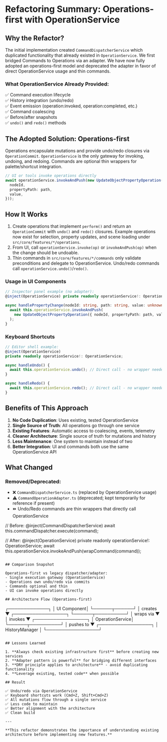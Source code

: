 # Refactoring Summary: Operations-first with OperationService

## Why the Refactor?

The initial implementation created `CommandDispatcherService` which duplicated functionality that already existed in `OperationService`. We first bridged Commands to Operations via an adapter. We have now fully adopted an operations-first model and deprecated the adapter in favor of direct OperationService usage and thin commands.

### What OperationService Already Provided:
✅ Command execution lifecycle  
✅ History integration (undo/redo)  
✅ Event emission (operation:invoked, operation:completed, etc.)  
✅ Command coalescing  
✅ Before/after snapshots  
✅ `undo()` and `redo()` methods  

## The Adopted Solution: Operations-first

Operations encapsulate mutations and provide undo/redo closures via `OperationCommit`. `OperationService` is the only gateway for invoking, undoing, and redoing. Commands are optional thin wrappers for palette/shortcut integration.

```typescript
// UI or tools invoke operations directly
await operationService.invokeAndPush(new UpdateObjectPropertyOperation({
  nodeId,
  propertyPath: path,
  value,
}));
```

## How It Works

1) Create operations that implement `perform()` and return an `OperationCommit` with `undo()` and `redo()` closures. Example operations now exist for selection, property updates, and scene loading under `src/core/features/*/operations`.
2) From UI, call `operationService.invoke(op)` or `invokeAndPush(op)` when the change should be undoable.
3) Thin commands in `src/core/features/*/commands` only validate preconditions and delegate to OperationService. Undo/redo commands call `operationService.undo()`/`redo()`.

### Usage in UI Components
```typescript
// Inspector panel example (no adapter):
@inject(OperationService) private readonly operationService!: OperationService;

async handlePropertyChange(nodeId: string, path: string, value: unknown) {
  await this.operationService.invokeAndPush(
    new UpdateObjectPropertyOperation({ nodeId, propertyPath: path, value })
  );
}
```

### Keyboard Shortcuts
```typescript
// Editor shell example:
@inject(OperationService)
private readonly operationService!: OperationService;

async handleUndo() {
  await this.operationService.undo(); // Direct call - no wrapper needed
}

async handleRedo() {
  await this.operationService.redo(); // Direct call - no wrapper needed
}
```

## Benefits of This Approach

1. **No Code Duplication**: Uses existing, tested OperationService
2. **Single Source of Truth**: All operations go through one service
3. **Existing Features**: Automatic access to coalescing, events, telemetry
4. **Cleaner Architecture**: Single source of truth for mutations and history
5. **Less Maintenance**: One system to maintain instead of two
6. **Better Integration**: UI and commands both use the same OperationService API

## What Changed

### Removed/Deprecated:
- ❌ `CommandDispatcherService.ts` (replaced by OperationService usage)
- ⚠️ `CommandOperationAdapter.ts` (deprecated; kept temporarily for reference if present)
- ⏩ Undo/Redo commands are thin wrappers that directly call OperationService

// Before:
@inject(CommandDispatcherService)
await this.commandDispatcher.execute(command);

// After:
@inject(OperationService)
private readonly operationService!: OperationService;
await this.operationService.invokeAndPush(wrapCommand(command));
```

## Comparison Snapshot

Operations-first vs legacy dispatcher/adapter:
- Single execution gateway (OperationService)
- Operations own undo/redo via commits
- Commands optional and thin
- UI can invoke operations directly

## Architecture Flow (Operations-first)

```
┌─────────────┐
│ UI Component│
└──────┬──────┘
       │ creates
       ▼
┌─────────────────┐
└──────┬──────────┘
       │ wraps via
       ▼
  │ invokes
       ▼
┌─────────────────┐
│ OperationService│
└──────┬──────────┘
       │ pushes to
       ▼
┌─────────────────┐
│ HistoryManager  │
└─────────────────┘
```

## Lessons Learned

1. **Always check existing infrastructure first** before creating new services
2. **Adapter pattern is powerful** for bridging different interfaces
3. **DRY principle applies to architecture** - avoid duplicating functionality
4. **Leverage existing, tested code** when possible

## Result

✅ Undo/redo via OperationService  
✅ Keyboard shortcuts work (Cmd+Z, Shift+Cmd+Z)  
✅ All mutations flow through a single service  
✅ Less code to maintain  
✅ Better alignment with the architecture  
✅ Clean build  

---

**This refactor demonstrates the importance of understanding existing architecture before implementing new features.**
